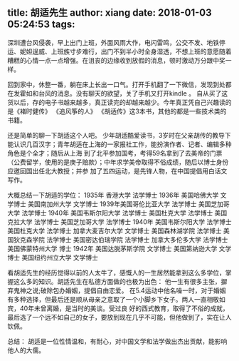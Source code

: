 title: 胡适先生
author: xiang
date: 2018-01-03 05:24:53
tags:
---
   深圳遭台风侵袭，早上出门上班，外面风雨大作，电闪雷鸣，公交不发、地铁停运、妮妲逞威、上班族寸步难行，出门不到半小时全身湿透，不想上班的意愿随着糟糕的心情一点一点增强。在沮丧的边缘收到放假的消息，顿时激动万分跟中奖一样。
   
   回到家中，休整一番，躺在床上长出一口气。打开手机翻了一下微信，发现到处都在发霍如和台风的消息。没有聊天的欲望，关了手机又打开kindle 。 自从买了这货以后，存的电子书越来越多，真正读完的却越来越少。今年真正凭自己兴趣读的是《褚时健传》 《追风筝的人》 《胡适传》这3本书，其他的都是一些技术类的书籍。
   
还是简单的聊一下胡适这个人吧。
   少年胡适酷爱读书，3岁时在父亲胡传的教导下能认识几百汉字；青年胡适在上海的一家报社工作，能扮演作者、记者、编辑多种角色是个全才；随后从上海 到了北平参加国考，考得59名拿到了去美帝的门票（公费留学，使用的是庚子赔款）；中年求学美帝取得不俗成绩，随后以博士身份应邀回国出任北大教授；并参 加了五四运动，是先锋人物，在中国提倡用白话文写作。

大概总结一下胡适的学位：
1935年 香港大学 法学博士
1936年 美国哈佛大学 文学博士
美国南加州大学 文学博士
1939年美国哥伦比亚大学 法学博士
美国芝加哥大学 法学博士 1940年
美国韦斯尔阳大学 法学博士
美国杜克大学 法学博士
美国克拉大学 法学博士
美国芝加哥大学 法学博士 1940年
美国韦斯尔阳大学 法学博士
美国杜克大学 法学博士
加拿大麦吉尔大学 文学博士
美国森林湖学院 法学博士
美国狄克森学院 法学博士
美国密达伯瑞学院 法学博士
加拿大多伦多大学 法学博士
美国佛蒙特州大学 博士 1942年
美国达脱茅斯学院 文学博士
美国第纳逊大学 文学博士
美国纽约州立大学 文学博士

   看胡适先生的经历觉得以前的人太牛了，感慨人的一生居然能拿到这么多学位，掌握这么多的知识。胡适先生在私德方面做的也极为出色： 他一生有很多主张，摒弃鬼神之说;破除包办婚姻，提倡自由恋爱。 在5.4运动中他名噪一时，对于婚姻有多种选择，但最后还是顺从母亲之意取了一个小脚乡下女子。两人一直相敬如宾，40年未曾离婚，是当时的美谈。受过良 好的西式教育，取得了不俗的成就，最后选了一个远不如自己的女子，要放到现在几乎不可能，但他做到了，实在让人钦佩。

总结： 胡适是一位性情温和，有耐心，对中国文学和法学做出杰出贡献，能影响他人的大儒。
